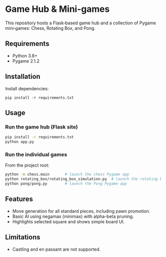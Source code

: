 # Game Hub & Mini-games

This repository hosts a Flask‑based game hub and a collection of Pygame mini‑games: Chess, Rotating Box, and Pong.

## Requirements

- Python 3.8+
- Pygame 2.1.2

## Installation

Install dependencies:

```
pip install -r requirements.txt
```

## Usage

### Run the game hub (Flask site)
```bash
pip install -r requirements.txt
python app.py
```

### Run the individual games
From the project root:
```bash
python -m chess.main       # launch the chess Pygame app
python rotating_box/rotating_box_simulation.py  # launch the rotating box Pygame app
python pong/pong.py        # launch the Pong Pygame app
```

## Features

- Move generation for all standard pieces, including pawn promotion.
- Basic AI using negamax (minimax) with alpha-beta pruning.
- Highlights selected square and shows simple board UI.

## Limitations

- Castling and en passant are not supported.
